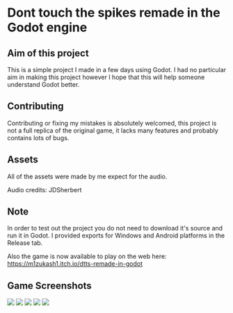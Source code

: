 # Dont touch the spikes remade in the Godot engine
 
## Aim of this project
This is a simple project I made in a few days using Godot. I had no particular aim in making this project however I hope that this will help someone understand Godot better.

## Contributing
Contributing or fixing my mistakes is absolutely welcomed, this project is not a full replica of the original game, it lacks many features and probably contains lots of bugs.

## Assets
All of the assets were made by me expect for the audio.

Audio credits: JDSherbert

## Note
In order to test out the project you do not need to download it's source and run it in Godot. I provided exports for Windows and Android platforms in the Release tab.

Also the game is now available to play on the web here: https://m1zukash1.itch.io/dtts-remade-in-godot

## Game Screenshots

![](Screenshots/Screenshot-Menu.png)
![](Screenshots/Screenshot-InGame-1.png)
![](Screenshots/Screenshot-InGame-2.png)
![](Screenshots/Screenshot-InGame-3.png)
![](Screenshots/Screenshot-DeathScreen.png)
